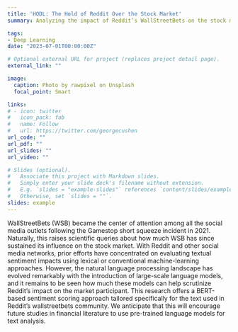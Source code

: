 ```yaml
---
title: 'HODL: The Hold of Reddit Over the Stock Market'
summary: Analyzing the impact of Reddit’s WallStreetBets on the stock market using Transformer based models. 

tags:
- Deep Learning
date: "2023-07-01T00:00:00Z"

# Optional external URL for project (replaces project detail page).
external_link: ""

image:
  caption: Photo by rawpixel on Unsplash
  focal_point: Smart

links:
# - icon: twitter
#   icon_pack: fab
#   name: Follow
#   url: https://twitter.com/georgecushen
url_code: ""
url_pdf: ""
url_slides: ""
url_video: ""

# Slides (optional).
#   Associate this project with Markdown slides.
#   Simply enter your slide deck's filename without extension.
#   E.g. `slides = "example-slides"` references `content/slides/example-slides.md`.
#   Otherwise, set `slides = ""`.
slides: example
---
```


WallStreetBets (WSB) became the center of attention among all the social media outlets following the Gamestop short squeeze incident in 2021. Naturally, this raises scientific queries about how much WSB has since sustained its influence on the stock market. With Reddit and other social media networks, prior efforts have concentrated on evaluating textual sentiment impacts using lexical or conventional machine-learning approaches. However, the natural language processing landscape has evolved remarkably with the introduction of large-scale language models, and it remains to be seen how much these models can help scrutinize Reddit’s impact on the market participant. This research offers a BERT-based sentiment scoring approach tailored specifically for the text used in Reddit’s wallstreetbets community. We anticipate that this will encourage future studies in financial literature to use pre-trained language models for text analysis.